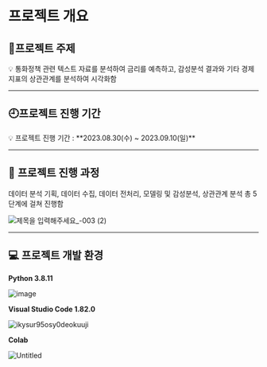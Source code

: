 # 프로젝트 개요

## 💫프로젝트 주제

<aside>
💡 통화정책 관련 텍스트 자료를 분석하여 금리를 예측하고, 감성분석 결과와 기타 경제지표의 상관관계를 분석하여 시각화함

</aside>

---

## 🕘프로젝트 진행 기간

<aside>
💡 프로젝트 진행 기간 : **2023.08.30(수) ~ 2023.09.10(일)**

</aside>

---

## 📒 프로젝트 진행 과정

데이터 분석 기획, 데이터 수집, 데이터 전처리, 모델링 및 감성분석, 상관관계 분석 총 5단계에 걸쳐 진행함

![제목을 입력해주세요_-003 (2)](https://github.com/sesac-2023/BOK_TEAM_4/assets/118335520/775d8338-2ebc-4d68-b98f-0096e7efb343)


---

## 💻 프로젝트 개발 환경

**Python 3.8.11**

![image](https://github.com/sesac-2023/BOK_TEAM_4/assets/118335520/552e8333-71aa-4776-84d5-ffff35c2d365)


**Visual Studio Code 1.82.0**

![ikysur95osy0deokuuji](https://github.com/sesac-2023/BOK_TEAM_4/assets/118335520/acc516d8-c0e6-4883-be74-0a1779a24b62)


**Colab**

![Untitled](https://github.com/sesac-2023/BOK_TEAM_4/assets/118335520/a0844ab9-57b4-4969-abcf-4066b7a45bd4)

